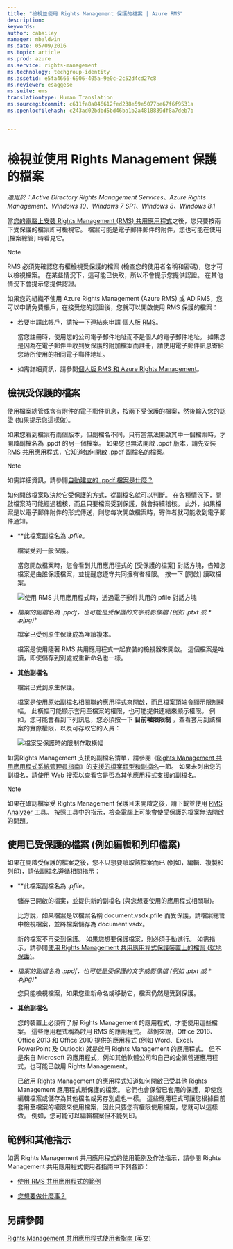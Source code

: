 ```yaml
---
title: "檢視並使用 Rights Management 保護的檔案 | Azure RMS"
description: 
keywords: 
author: cabailey
manager: mbaldwin
ms.date: 05/09/2016
ms.topic: article
ms.prod: azure
ms.service: rights-management
ms.technology: techgroup-identity
ms.assetid: e5fa4666-6906-405a-9e0c-2c52d4cd27c8
ms.reviewer: esaggese
ms.suite: ems
translationtype: Human Translation
ms.sourcegitcommit: c611fa8a846612fed238e59e5077be67f6f9531a
ms.openlocfilehash: c243ad02bdbd5bd46ba1b2a4818839df8a7deb7b


---
```


# 檢視並使用 Rights Management 保護的檔案

*適用於︰Active Directory Rights Management Services、Azure Rights Management、Windows 10、Windows 7 SP1、Windows 8、Windows 8.1*

當[您的電腦上安裝 Rights Management (RMS) 共用應用程式](install-sharing-app.md)之後，您只要按兩下受保護的檔案即可檢視它。 檔案可能是電子郵件郵件的附件，您也可能在使用 [檔案總管] 時看見它。

> [!NOTE]
> RMS 必須先確認您有權檢視受保護的檔案 (檢查您的使用者名稱和密碼)，您才可以檢視檔案。 在某些情況下，這可能已快取，所以不會提示您提供認證。 在其他情況下會提示您提供認證。
>
> 如果您的組織不使用 Azure Rights Management (Azure RMS) 或 AD RMS，您可以申請免費帳戶，在接受您的認證後，您就可以開啟使用 RMS 保護的檔案：
>
> -   若要申請此帳戶，請按一下連結來申請 [個人版 RMS](http://go.microsoft.com/fwlink/?LinkId=309469)。
>
>     當您註冊時，使用您的公司電子郵件地址而不是個人的電子郵件地址。 如果您是因為在電子郵件中收到受保護的附加檔案而註冊，請使用電子郵件訊息寄給您時所使用的相同電子郵件地址。
> -   如需詳細資訊，請參閱[個人版 RMS 和 Azure Rights Management](../understand-explore/rms-for-individuals.md)。

## 檢視受保護的檔案
使用檔案總管或含有附件的電子郵件訊息，按兩下受保護的檔案，然後輸入您的認證 (如果提示您這樣做)。

如果您看到檔案有兩個版本，但副檔名不同，只有當無法開啟其中一個檔案時，才開啟副檔名為 .ppdf 的另一個檔案。 如果您也無法開啟 .ppdf 版本，請先安裝 [RMS 共用應用程式](install-sharing-app.md)，它知道如何開啟 .ppdf 副檔名的檔案。

> [!NOTE]
> 如需詳細資訊，請參閱[自動建立的 .ppdf 檔案是什麼？](sharing-app-dialog-box.md#what-s-the-ppdf-file-that-s-automatically-created-)

如何開啟檔案取決於它受保護的方式，從副檔名就可以判斷。 在各種情況下，開啟檔案時可能經過稽核，而且只要檔案受到保護，就會持續稽核。 此外，如果檔案是以電子郵件附件的形式傳送，則您每次開啟檔案時，寄件者就可能收到電子郵件通知。

- **此檔案副檔名為 *.pfile*。

    檔案受到一般保護。

    當您開啟檔案時，您會看到共用應用程式的 [受保護的檔案] 對話方塊，告知您檔案是由誰保護檔案，並提醒您遵守共同擁有者權限。 按一下 [開啟]  讀取檔案。

    ![使用 RMS 共用應用程式時，透過電子郵件共用的 pfile 對話方塊](../media/ADRMS_MSRMSApp_PfilePermission.png)

- **檔案的副檔名為 *.ppdf*，也可能是受保護的文字或影像檔 (例如 *.ptxt* 或 * .pjpg*)**

    檔案已受到原生保護成為唯讀複本。

    檔案是使用隨著 RMS 共用應用程式一起安裝的檢視器來開啟。 這個檔案是唯讀，即使儲存到別處或重新命名也一樣。

- **其他副檔名**

    檔案已受到原生保護。

    檔案是使用原始副檔名相關聯的應用程式來開啟，而且檔案頂端會顯示限制橫幅。 此橫幅可能顯示套用至檔案的權限，也可能提供連結來顯示權限。 例如，您可能會看到下列訊息，您必須按一下 **目前權限限制** ，查看套用到該檔案的實際權限，以及可存取它的人員：

    ![檔案受保護時的限制存取橫幅](../media/ADRMS_MSRMSApp_RestrictedAccess.png)



如需Rights Management 支援的副檔名清單，請參閱《[Rights Management 共用應用程式系統管理員指南](sharing-app-admin-guide.md)》的[支援的檔案類型和副檔名](sharing-app-admin-guide-technical.md#supported-file-types-and-file-name-extensions)一節。 如果未列出您的副檔名，請使用 Web 搜索以查看它是否為其他應用程式支援的副檔名。

> [!NOTE]
> 如果在確認檔案受 Rights Management 保護且未開啟之後，請下載並使用 [RMS Analyzer 工具](https://www.microsoft.com/en-us/download/details.aspx?id=46437)。 按照工具中的指示，檢查電腦上可能會使受保護的檔案無法開啟的問題。

## 使用已受保護的檔案 (例如編輯和列印檔案)
如果在開啟受保護的檔案之後，您不只想要讀取該檔案而已 (例如，編輯、複製和列印)，請依副檔名遵循相關指示：

- **此檔案副檔名為 *.pfile*。

    儲存已開啟的檔案，並提供新的副檔名 (與您想要使用的應用程式相關聯)。

    比方說，如果檔案是以檔案名稱 document.vsdx.pfile 而受保護，請檔案總管中檢視檔案，並將檔案儲存為 document.vsdx。

    新的檔案不再受到保護。 如果您想要保護檔案，則必須手動進行。 如需指示，請參閱[使用 Rights Management 共用應用程式保護裝置上的檔案 (就地保護)](sharing-app-protect-in-place.md)。

- **檔案的副檔名為 *.ppdf*，也可能是受保護的文字或影像檔 (例如 *.ptxt* 或 * .pjpg*)**

    您只能檢視檔案，如果您重新命名或移動它，檔案仍然是受到保護。

- **其他副檔名**

    您的裝置上必須有了解 Rights Management 的應用程式，才能使用這些檔案。 這些應用程式稱為啟用 RMS 的應用程式。 舉例來說，Office 2016、Office 2013 和 Office 2010 提供的應用程式 (例如 Word、Excel、PowerPoint 及 Outlook) 就是啟用 Rights Management 的應用程式。 但不是來自 Microsoft 的應用程式，例如其他軟體公司和自己的企業營運應用程式，也可能已啟用 Rights Management。

    已啟用 Rights Management 的應用程式知道如何開啟已受其他 Rights Management 應用程式所保護的檔案。 它們也會保留已套用的保護，即使您編輯檔案或儲存為其他檔名或另存別處也一樣。 這些應用程式可讓您根據目前套用至檔案的權限來使用檔案，因此只要您有權限使用檔案，您就可以這樣做。 例如，您可能可以編輯檔案但不能列印。


## 範例和其他指示
如需 Rights Management 共用應用程式的使用範例及作法指示，請參閱 Rights Management 共用應用程式使用者指南中下列各節：

-   [使用 RMS 共用應用程式的範例](sharing-app-user-guide.md#examples-for-using-the-rms-sharing-application)

-   [您想要做什麼事？](sharing-app-user-guide.md#what-do-you-want-to-do-)

## 另請參閱
[Rights Management 共用應用程式使用者指南 (英文)](sharing-app-user-guide.md)



<!--HONumber=Jun16_HO4-->


